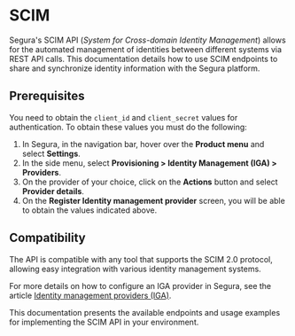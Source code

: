 # SCIM

Segura's SCIM API (*System for Cross-domain Identity Management*) allows for the automated management of identities between different systems via REST API calls. This documentation details how to use SCIM endpoints to share and synchronize identity information with the Segura platform.

## Prerequisites
You need to obtain the `client_id` and `client_secret` values for authentication. To obtain these values you must do the following:

1. In Segura, in the navigation bar, hover over the **Product menu** and select **Settings**.
2. In the side menu, select **Provisioning > Identity Management (IGA) > Providers**.
3. On the provider of your choice, click on the **Actions** button and select **Provider details**.
4. On the **Register Identity management provider** screen, you will be able to obtain the values indicated above.

## Compatibility

The API is compatible with any tool that supports the SCIM 2.0 protocol, allowing easy integration with various identity management systems.

For more details on how to configure an IGA provider in Segura, see the article [Identity management providers (IGA)](/v4/docs/en/identity-management-providers-iga).

This documentation presents the available endpoints and usage examples for implementing the SCIM API in your environment.